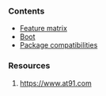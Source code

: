### Contents

 * [Feature matrix](FEATURES.md)
 * [Boot](BOOT.md)
 * [Package compatibilities](PAKAGE.md)
 
 ### Resources
 
 1. https://www.at91.com
